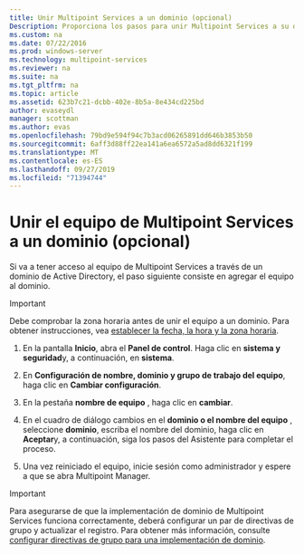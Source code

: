 ```yaml
---
title: Unir Multipoint Services a un dominio (opcional)
Description: Proporciona los pasos para unir Multipoint Services a su dominio
ms.custom: na
ms.date: 07/22/2016
ms.prod: windows-server
ms.technology: multipoint-services
ms.reviewer: na
ms.suite: na
ms.tgt_pltfrm: na
ms.topic: article
ms.assetid: 623b7c21-dcbb-402e-8b5a-8e434cd225bd
author: evaseydl
manager: scottman
ms.author: evas
ms.openlocfilehash: 79bd9e594f94c7b3acd06265891dd646b3853b50
ms.sourcegitcommit: 6aff3d88ff22ea141a6ea6572a5ad8dd6321f199
ms.translationtype: MT
ms.contentlocale: es-ES
ms.lasthandoff: 09/27/2019
ms.locfileid: "71394744"
---
```

# <a name="join-the-multipoint-services-computer-to-a-domain-optional"></a>Unir el equipo de Multipoint Services a un dominio (opcional)
Si va a tener acceso al equipo de Multipoint Services a través de un dominio de Active Directory, el paso siguiente consiste en agregar el equipo al dominio.  
  
> [!IMPORTANT]  
> Debe comprobar la zona horaria antes de unir el equipo a un dominio. Para obtener instrucciones, vea [establecer la fecha, la hora y la zona horaria](Set-the-date--time--and-time-zone.md).  
   
1.  En la pantalla **Inicio**, abra el **Panel de control**. Haga clic en **sistema y seguridad**y, a continuación, en **sistema**.  
  
2.  En **Configuración de nombre, dominio y grupo de trabajo del equipo**, haga clic en **Cambiar configuración**.  
  
3.  En la pestaña **nombre de equipo** , haga clic en **cambiar**.  
  
4.  En el cuadro de diálogo cambios en el **dominio o el nombre del equipo** , seleccione **dominio**, escriba el nombre del dominio, haga clic en **Aceptar**y, a continuación, siga los pasos del Asistente para completar el proceso.  
  
5.  Una vez reiniciado el equipo, inicie sesión como administrador y espere a que se abra Multipoint Manager.  
  
> [!IMPORTANT]  
> Para asegurarse de que la implementación de dominio de Multipoint Services funciona correctamente, deberá configurar un par de directivas de grupo y actualizar el registro. Para obtener más información, consulte [configurar directivas de grupo para una implementación de dominio](https://technet.microsoft.com/library/dn265982.aspx).  